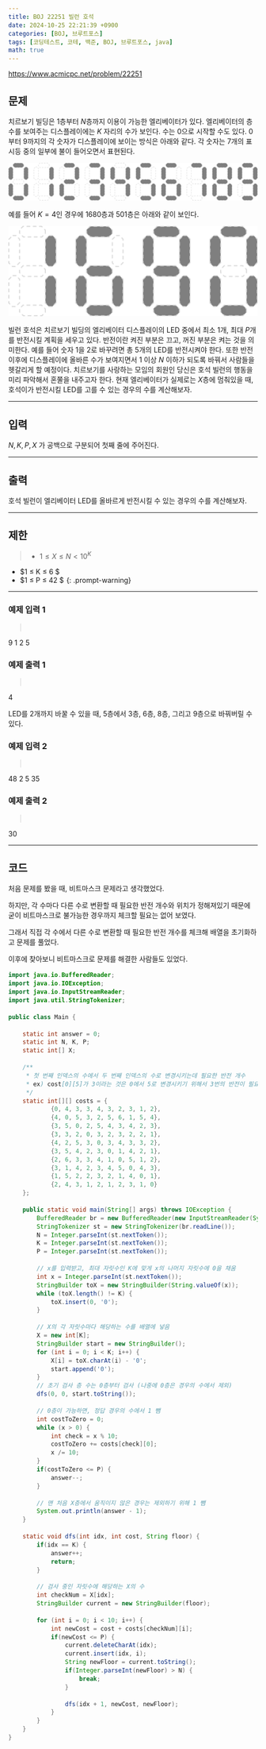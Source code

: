 ```yaml
---
title: BOJ 22251 빌런 호석
date: 2024-10-25 22:21:39 +0900
categories: [BOJ, 브루트포스]
tags: [코딩테스트, 코테, 백준, BOJ, 브루트포스, java]
math: true
---
```


<https://www.acmicpc.net/problem/22251>

## 문제
치르보기 빌딩은 $1$층부터 $N$층까지 이용이 가능한 엘리베이터가 있다. 엘리베이터의 층수를 보여주는 디스플레이에는 $K$ 자리의 수가 보인다. 수는 $0$으로 시작할 수도 있다. $0$부터 $9$까지의 각 숫자가 디스플레이에 보이는 방식은 아래와 같다. 각 숫자는 7개의 표시등 중의 일부에 불이 들어오면서 표현된다.

![](/imgs/빌런호석_1.png)

예를 들어 $K=4$인 경우에 $1680$층과 $501$층은 아래와 같이 보인다.

![](/imgs/빌런호석_2.png)

빌런 호석은 치르보기 빌딩의 엘리베이터 디스플레이의 LED 중에서 최소 $1$개, 최대 $P$개를 반전시킬 계획을 세우고 있다. 반전이란 켜진 부분은 끄고, 꺼진 부분은 켜는 것을 의미한다. 예를 들어 숫자 $1$을 $2$로 바꾸려면 총 5개의 LED를 반전시켜야 한다. 또한 반전 이후에 디스플레이에 올바른 수가 보여지면서 $1$ 이상 $N$ 이하가 되도록 바꿔서 사람들을 헷갈리게 할 예정이다. 치르보기를 사랑하는 모임의 회원인 당신은 호석 빌런의 행동을 미리 파악해서 혼쭐을 내주고자 한다. 현재 엘리베이터가 실제로는 $X$층에 멈춰있을 때, 호석이가 반전시킬 LED를 고를 수 있는 경우의 수를 계산해보자.

---
## 입력
$N, K, P, X$ 가 공백으로 구분되어 첫째 줄에 주어진다.

---
## 출력
호석 빌런이 엘리베이터 LED를 올바르게 반전시킬 수 있는 경우의 수를 계산해보자.

---
## 제한
> - $1 ≤ X ≤ N < 10^K$
- $1 ≤ K ≤ 6 $ 
- $1 ≤ P ≤ 42 $ 
{: .prompt-warning}

---
### 예제 입력 1
> <pre>
9 1 2 5
> </pre>

### 예제 출력 1
> <pre>
4
> </pre>

LED를 2개까지 바꿀 수 있을 때, 5층에서 3층, 6층, 8층, 그리고 9층으로 바꿔버릴 수 있다.

### 예제 입력 2
> <pre>
48 2 5 35
> </pre>

### 예제 출력 2
> <pre>
30
> </pre>

---
## 코드

처음 문제를 봤을 때, 비트마스크 문제라고 생각했었다.

하지만, 각 수마다 다른 수로 변환할 때 필요한 반전 개수와 위치가 정해져있기 때문에 굳이 비트마스크로 불가능한 경우까지 체크할 필요는 없어 보였다.

그래서 직접 각 수에서 다른 수로 변환할 때 필요한 반전 개수를 체크해 배열을 초기화하고 문제를 풀었다.

이후에 찾아보니 비트마스크로 문제를 해결한 사람들도 있었다.

```java
import java.io.BufferedReader;
import java.io.IOException;
import java.io.InputStreamReader;
import java.util.StringTokenizer;

public class Main {

    static int answer = 0;
    static int N, K, P;
    static int[] X;

    /**
     * 첫 번째 인덱스의 수에서 두 번째 인덱스의 수로 변경시키는데 필요한 반전 개수
     * ex) cost[0][5]가 3이라는 것은 0에서 5로 변경시키기 위해서 3번의 반전이 필요하다는 의미
     */
    static int[][] costs = {
            {0, 4, 3, 3, 4, 3, 2, 3, 1, 2},
            {4, 0, 5, 3, 2, 5, 6, 1, 5, 4},
            {3, 5, 0, 2, 5, 4, 3, 4, 2, 3},
            {3, 3, 2, 0, 3, 2, 3, 2, 2, 1},
            {4, 2, 5, 3, 0, 3, 4, 3, 3, 2},
            {3, 5, 4, 2, 3, 0, 1, 4, 2, 1},
            {2, 6, 3, 3, 4, 1, 0, 5, 1, 2},
            {3, 1, 4, 2, 3, 4, 5, 0, 4, 3},
            {1, 5, 2, 2, 3, 2, 1, 4, 0, 1},
            {2, 4, 3, 1, 2, 1, 2, 3, 1, 0}
    };

    public static void main(String[] args) throws IOException {
        BufferedReader br = new BufferedReader(new InputStreamReader(System.in));
        StringTokenizer st = new StringTokenizer(br.readLine());
        N = Integer.parseInt(st.nextToken());
        K = Integer.parseInt(st.nextToken());
        P = Integer.parseInt(st.nextToken());
        
        // x를 입력받고, 최대 자릿수인 K에 맞게 x의 나머지 자릿수에 0을 채움
        int x = Integer.parseInt(st.nextToken());
        StringBuilder toX = new StringBuilder(String.valueOf(x));
        while (toX.length() != K) {
            toX.insert(0, '0');
        }
        
        // X의 각 자릿수마다 해당하는 수를 배열에 넣음
        X = new int[K];
        StringBuilder start = new StringBuilder();
        for (int i = 0; i < K; i++) {
            X[i] = toX.charAt(i) - '0';
            start.append('0');
        }
        // 초기 검사 층 수는 0층부터 검사 (나중에 0층은 경우의 수에서 제외)
        dfs(0, 0, start.toString());

        // 0층이 가능하면, 정답 경우의 수에서 1 뺌
        int costToZero = 0;
        while (x > 0) {
            int check = x % 10;
            costToZero += costs[check][0];
            x /= 10;
        }
        if(costToZero <= P) {
            answer--;
        }

        // 맨 처음 X층에서 움직이지 않은 경우는 제외하기 위해 1 뺌
        System.out.println(answer - 1);
    }

    static void dfs(int idx, int cost, String floor) {
        if(idx == K) {
            answer++;
            return;
        }

        // 검사 중인 자릿수에 해당하는 X의 수
        int checkNum = X[idx];
        StringBuilder current = new StringBuilder(floor);

        for (int i = 0; i < 10; i++) {
            int newCost = cost + costs[checkNum][i];
            if(newCost <= P) {
                current.deleteCharAt(idx);
                current.insert(idx, i);
                String newFloor = current.toString();
                if(Integer.parseInt(newFloor) > N) {
                    break;
                }

                dfs(idx + 1, newCost, newFloor);
            }
        }
    }
}
```

